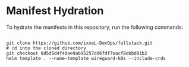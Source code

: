 
# Manifest Hydration

To hydrate the manifests in this repository, run the following commands:

```shell

git clone https://github.com/ixxeL-DevOps/fullstack.git
# cd into the cloned directory
git checkout 0d5d5d4f4dae9ab95257dd6fdf7eacf8ebbd01b2
helm template . --name-template wireguard-k0s --include-crds
```